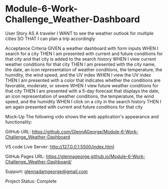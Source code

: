 # Module-6-Work-Challenge_Weather-Dashboard

User Story
AS A traveler
I WANT to see the weather outlook for multiple cities
SO THAT I can plan a trip accordingly


Acceptance Criteria
GIVEN a weather dashboard with form inputs
WHEN I search for a city
THEN I am presented with current and future conditions for that city and that city is added to the search history
WHEN I view current weather conditions for that city
THEN I am presented with the city name, the date, an icon representation of weather conditions, the temperature, the humidity, the wind speed, and the UV index
WHEN I view the UV index
THEN I am presented with a color that indicates whether the conditions are favorable, moderate, or severe
WHEN I view future weather conditions for that city
THEN I am presented with a 5-day forecast that displays the date, an icon representation of weather conditions, the temperature, the wind speed, and the humidity
WHEN I click on a city in the search history
THEN I am again presented with current and future conditions for that city

Mock-Up The following vido shows the web application's appearance and functionality: 

GitHub URL: https://github.com/GlennAGeorge/Module-6-Work-Challenge_Weather-Dashboard

VS code Live Server: http://127.0.0.1:5500/index.html

GitHub Pages URL: https://glennageorge.github.io/Module-6-Work-Challenge_Weather-Dashboard/

Support: glennadamgeorge@gmail.com

Project Status: Complete